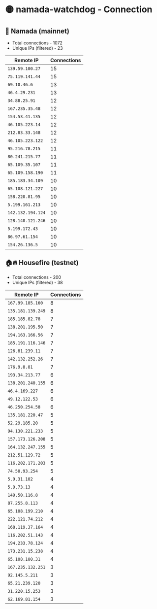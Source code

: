 # 🟡 namada-watchdog - Connection

## 🚀 Namada (mainnet)
- Total connections - 1072
- Unique IPs (filtered) - 23

| Remote IP | Connections |
|-----------|-------------|
| `139.59.100.27` | 15 |
| `75.119.141.44` | 15 |
| `69.10.46.6` | 13 |
| `46.4.29.231` | 13 |
| `34.88.25.91` | 12 |
| `167.235.35.48` | 12 |
| `154.53.41.135` | 12 |
| `46.105.223.14` | 12 |
| `212.83.33.148` | 12 |
| `46.105.223.122` | 12 |
| `95.216.78.215` | 11 |
| `80.241.215.77` | 11 |
| `65.109.35.107` | 11 |
| `65.109.158.190` | 11 |
| `185.183.34.109` | 10 |
| `65.108.121.227` | 10 |
| `158.220.81.95` | 10 |
| `5.199.161.213` | 10 |
| `142.132.194.124` | 10 |
| `128.140.121.246` | 10 |
| `5.199.172.43` | 10 |
| `86.97.61.154` | 10 |
| `154.26.136.5` | 10 |

## 🏠🔥 Housefire (testnet)

- Total connections - 200
- Unique IPs (filtered) - 38

| Remote IP | Connections |
|-----------|-------------|
| `167.99.185.160` | 8 |
| `135.181.139.249` | 8 |
| `185.185.82.78` | 7 |
| `138.201.195.50` | 7 |
| `194.163.166.56` | 7 |
| `185.191.116.146` | 7 |
| `126.81.239.11` | 7 |
| `142.132.252.26` | 7 |
| `176.9.8.81` | 7 |
| `193.34.213.77` | 6 |
| `138.201.240.155` | 6 |
| `46.4.169.227` | 6 |
| `49.12.122.53` | 6 |
| `46.250.254.58` | 6 |
| `135.181.220.47` | 5 |
| `52.29.185.20` | 5 |
| `94.130.221.233` | 5 |
| `157.173.126.208` | 5 |
| `164.132.247.155` | 5 |
| `212.51.129.72` | 5 |
| `116.202.171.203` | 5 |
| `74.50.93.254` | 5 |
| `5.9.31.102` | 4 |
| `5.9.73.13` | 4 |
| `149.50.116.8` | 4 |
| `87.255.8.113` | 4 |
| `65.108.199.210` | 4 |
| `222.121.74.212` | 4 |
| `168.119.37.164` | 4 |
| `116.202.51.143` | 4 |
| `194.233.78.124` | 4 |
| `173.231.15.238` | 4 |
| `65.108.100.31` | 4 |
| `167.235.132.251` | 3 |
| `92.145.5.211` | 3 |
| `65.21.239.120` | 3 |
| `31.220.15.253` | 3 |
| `62.169.81.154` | 3 |

